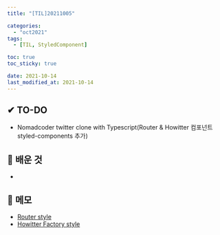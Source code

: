 ```yaml
---
title: "[TIL]20211005"

categories:
  - "oct2021"
tags:
  - [TIL, StyledComponent]

toc: true
toc_sticky: true

date: 2021-10-14
last_modified_at: 2021-10-14
---
```


## ✔ TO-DO

- Nomadcoder twitter clone with Typescript(Router & Howitter 컴포넌트 styled-components 추가)

## 💾 배운 것

-

## 📝 메모

- [Router style](https://github.com/lhk3337/howitter/commit/171d903fc9d9d8e46a0d2a2775f950dfaa661447)
- [Howitter Factory style](https://github.com/lhk3337/howitter/commit/e0f1398f2aaabce6d531bd2fbf514e01698d0010)

